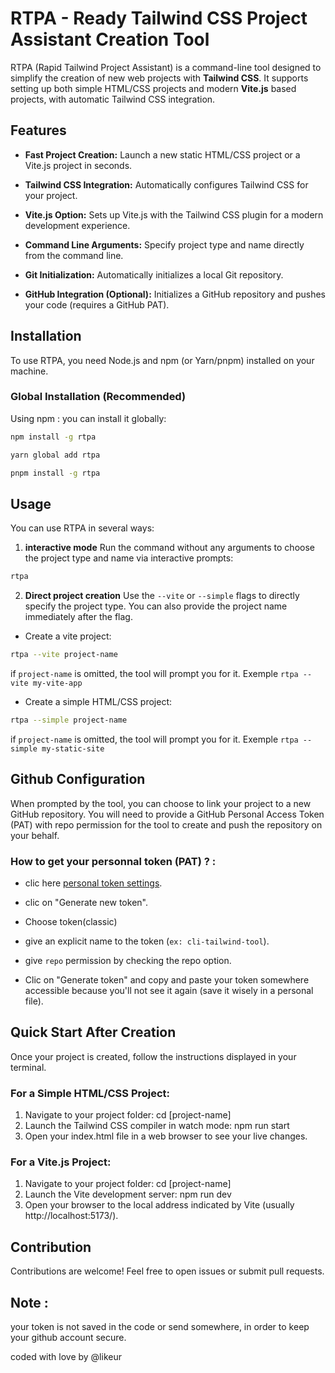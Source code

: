 # RTPA - Ready Tailwind CSS Project Assistant Creation Tool

RTPA (Rapid Tailwind Project Assistant) is a command-line tool designed to simplify the creation of new web projects with **Tailwind CSS**. It supports setting up both simple HTML/CSS projects and modern **Vite.js** based projects, with automatic Tailwind CSS integration.

## Features

* **Fast Project Creation:** Launch a new static HTML/CSS project or a Vite.js project in seconds.

* **Tailwind CSS Integration:** Automatically configures Tailwind CSS for your project.

* **Vite.js Option:** Sets up Vite.js with the Tailwind CSS plugin for a modern development experience.

* **Command Line Arguments:** Specify project type and name directly from the command line.

* **Git Initialization:** Automatically initializes a local Git repository.

* **GitHub Integration (Optional):** Initializes a GitHub repository and pushes your code (requires a GitHub PAT).

## Installation

To use RTPA, you need Node.js and npm (or Yarn/pnpm) installed on your machine.

### Global Installation (Recommended)

Using npm : you can install it globally:

```bash
npm install -g rtpa
```
```bash
yarn global add rtpa
```
```bash
pnpm install -g rtpa
```

## Usage
You can use RTPA in several ways:

1. **interactive mode**
Run the command without any arguments to choose the project type and name via interactive prompts:

```bash
rtpa
```

2. **Direct project creation**
Use the `--vite` or `--simple` flags to directly specify the project type. You can also provide the project name immediately after the flag.

- Create a vite project:

```bash
rtpa --vite project-name
```

if `project-name` is omitted, the tool will prompt you for it.
Exemple `rtpa --vite my-vite-app`

- Create a simple HTML/CSS project:

```bash
rtpa --simple project-name
```
if `project-name` is omitted, the tool will prompt you for it.
Exemple `rtpa --simple my-static-site`


## Github Configuration

When prompted by the tool, you can choose to link your project to a new GitHub repository. You will need to provide a GitHub Personal Access Token (PAT) with repo permission for the tool to create and push the repository on your behalf.

### How to get your personnal token (PAT) ? :

- clic here [personal token settings](https://github.com/settings/tokens).

- clic on "Generate new token".

- Choose token(classic)

- give an explicit name to the token (`ex: cli-tailwind-tool`).

- give `repo` permission by checking the repo option.

- Clic on "Generate token" and copy and paste your token somewhere accessible because you'll not see it again (save it wisely in a personal file).


## Quick Start After Creation
Once your project is created, follow the instructions displayed in your terminal.

### For a Simple HTML/CSS Project:
1. Navigate to your project folder: cd [project-name]
2. Launch the Tailwind CSS compiler in watch mode: npm run start
3. Open your index.html file in a web browser to see your live changes.

### For a Vite.js Project:
1. Navigate to your project folder: cd [project-name]
2. Launch the Vite development server: npm run dev
3. Open your browser to the local address indicated by Vite (usually http://localhost:5173/).

## Contribution
Contributions are welcome! Feel free to open issues or submit pull requests.


## Note : 

your token is not saved in the code or send somewhere, in order to keep your github account secure.



coded with love by @likeur